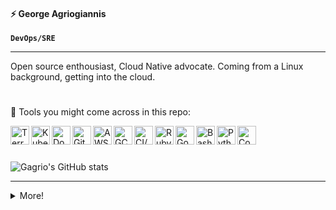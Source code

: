 #### ⚡ George Agriogiannis
**`DevOps/SRE`**

---

Open source enthousiast, Cloud Native advocate.
Coming from a Linux background, getting into the cloud.

#

:rocket: Tools you might come across in this repo: 

<img align="left" alt="Terraform" width="30px" src="https://img.icons8.com/fluency/344/terraform.png" />
<img align="left" alt="Kubernetes" width="30px" src="https://img.icons8.com/color/344/kubernetes.png" />
<img align="left" alt="Docker" width="30px" src="https://img.icons8.com/color/452/docker.png" />
<img align="left" alt="Git" width="30px" src="https://img.icons8.com/color/344/git.png" />
<img align="left" alt="AWS" width="30px" src="https://img.icons8.com/color/344/amazon-web-services.png" />
<img align="left" alt="GCP" width="30px" src="https://img.icons8.com/color/344/google-cloud.png" />
<img align="left" alt="CI/CD" width="30px" src="https://img.icons8.com/color/344/travis-ci.png" />
<img align="left" alt="Ruby" width="30px" src="https://img.icons8.com/fluency/452/ruby-gemstone.png" />
<img align="left" alt="Go" width="30px" src="https://img.icons8.com/color/452/golang.png" />
<img align="left" alt="Bash" width="30px" src="https://img.icons8.com/color/452/bash.png" />
<img align="left" alt="Python" width="30px" src="https://img.icons8.com/fluency/452/python.png" />
<img align="left" alt="Console" width="30px" src="https://img.icons8.com/color/452/console.png" />
<br />

#

![Gagrio's GitHub stats](https://github-readme-stats.vercel.app/api?username=Gagrio&show_icons=true&theme=radical)

---

<details><summary>More!</summary>
<p>

##### About me:

```ruby
puts "Hello World!"
```
- Working in IT since 2012
- Held many different positions, but mostly working with Linux
- Decided to jump on the Cloud hype wagon and did not regret, even if the upskill is tremendus.
- Currently found new passion in containers and orchestration
- Everything should be automated!
- Terraform is the way!
- GitOps is the future today!

</p>
</details>

<!--
**Gagrio/Gagrio** is a ✨ _special_ ✨ repository because its `README.md` (this file) appears on your GitHub profile.

Here are some ideas to get you started:

- 🔭 I’m currently working on ...
- 🌱 I’m currently learning ...
- 👯 I’m looking to collaborate on ...
- 🤔 I’m looking for help with ...
- 💬 Ask me about ...
- 📫 How to reach me: ...
- 😄 Pronouns: ...
- ⚡ Fun fact: ...
-->
